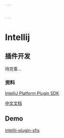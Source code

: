 ```yaml
---


---
```

# Intellij

## 插件开发

待完善...


### 资料

[IntelliJ Platform Plugin SDK](https://plugins.jetbrains.com/docs/intellij/welcome.html)

[中文文档](https://www.ideaplugin.com/idea-docs/)

## Demo

[intellij-plugin-sfis](https://github.com/zengsl/intellij-plugin-sfis.git)



